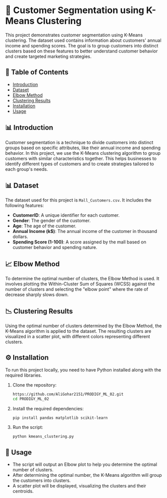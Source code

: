 # 🎯 Customer Segmentation using K-Means Clustering

This project demonstrates customer segmentation using K-Means clustering. The dataset used contains information about customers' annual income and spending scores. The goal is to group customers into distinct clusters based on these features to better understand customer behavior and create targeted marketing strategies.

## 📑 Table of Contents

- [Introduction]( 📊#introduction)
- [Dataset](#dataset)
- [Elbow Method](#elbow-method)
- [Clustering Results](#clustering-results)
- [Installation](#installation)
- [Usage](#usage)

## 📊 Introduction

Customer segmentation is a technique to divide customers into distinct groups based on specific attributes, like their annual income and spending behavior. In this project, we use the K-Means clustering algorithm to group customers with similar characteristics together. This helps businesses to identify different types of customers and to create strategies tailored to each group's needs.

## 📊 Dataset

The dataset used for this project is `Mall_Customers.csv`. It includes the following features:

- **CustomerID**: A unique identifier for each customer.
- **Gender**: The gender of the customer.
- **Age**: The age of the customer.
- **Annual Income (k$)**: The annual income of the customer in thousand dollars.
- **Spending Score (1-100)**: A score assigned by the mall based on customer behavior and spending nature.

## 📈 Elbow Method

To determine the optimal number of clusters, the Elbow Method is used. It involves plotting the Within-Cluster Sum of Squares (WCSS) against the number of clusters and selecting the "elbow point" where the rate of decrease sharply slows down. 

## 📉 Clustering Results

Using the optimal number of clusters determined by the Elbow Method, the K-Means algorithm is applied to the dataset. The resulting clusters are visualized in a scatter plot, with different colors representing different clusters.

## ⚙️ Installation

To run this project locally, you need to have Python installed along with the required libraries.

1. Clone the repository:

    ```bash
    https://github.com/AliGohar2151/PRODIGY_ML_02.git
    cd PRODIGY_ML_02
    ```

2. Install the required dependencies:

    ```bash
    pip install pandas matplotlib scikit-learn
    ```

3. Run the script:

    ```bash
    python kmeans_clustering.py
    ```

## 🚀 Usage

- The script will output an Elbow plot to help you determine the optimal number of clusters.
- After determining the optimal number, the K-Means algorithm will group the customers into clusters.
- A scatter plot will be displayed, visualizing the clusters and their centroids.
